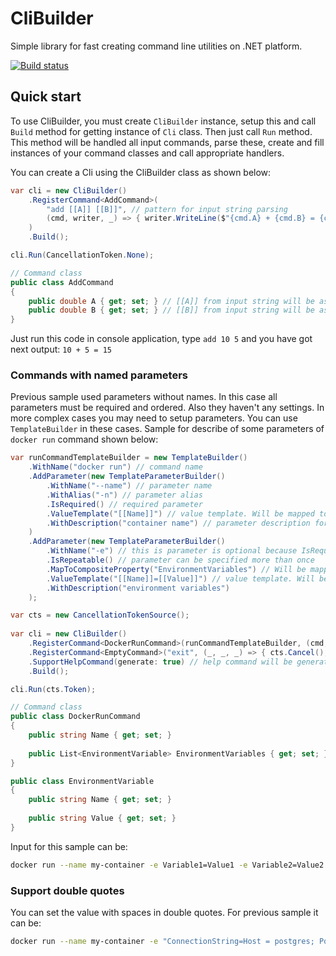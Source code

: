 # CliBuilder
Simple library for fast creating command line utilities on .NET platform.

[![Build status](https://github.com/nsinitsyn/CliBuilder/actions/workflows/dotnet.yml/badge.svg?branch=master)](https://github.com/nsinitsyn/CliBuilder/actions/workflows/dotnet.yml)

## Quick start

To use CliBuilder, you must create `CliBuilder` instance, setup this and call `Build` method for getting instance of `Cli` class. Then just call `Run` method. This method will be handled all input commands, parse these, create and fill instances of your command classes and call appropriate handlers.

You can create a Cli using the CliBuilder class as shown below:

<!-- snippet: quick-start -->
```cs
var cli = new CliBuilder()
    .RegisterCommand<AddCommand>(
        "add [[A]] [[B]]", // pattern for input string parsing
        (cmd, writer, _) => { writer.WriteLine($"{cmd.A} + {cmd.B} = {cmd.A + cmd.B}"); } // command handler
    )
    .Build();

cli.Run(CancellationToken.None);

// Command class
public class AddCommand
{
    public double A { get; set; } // [[A]] from input string will be assigned to A property
    public double B { get; set; } // [[B]] from input string will be assigned to B property
}
```
<!-- endSnippet -->

Just run this code in console application, type `add 10 5` and you have got next output: `10 + 5 = 15`

### Commands with named parameters

Previous sample used parameters without names. In this case all parameters must be required and ordered. Also they haven't any settings. In more complex cases you may need to setup parameters.
You can use `TemplateBuilder` in these cases. Sample for describe of some parameters of `docker run` command shown below:

<!-- snippet: quick-start-named-parameters -->
```cs
var runCommandTemplateBuilder = new TemplateBuilder()
    .WithName("docker run") // command name
    .AddParameter(new TemplateParameterBuilder()
        .WithName("--name") // parameter name
        .WithAlias("-n") // parameter alias
        .IsRequired() // required parameter
        .ValueTemplate("[[Name]]") // value template. Will be mapped to Name property of the command class
        .WithDescription("container name") // parameter description for help generation
    )
    .AddParameter(new TemplateParameterBuilder()
        .WithName("-e") // this is parameter is optional because IsRequired calling missing
        .IsRepeatable() // parameter can be specified more than once
        .MapToCompositeProperty("EnvironmentVariables") // Will be mapped to property EnvironmentVariables of the command class
        .ValueTemplate("[[Name]]=[[Value]]") // value template. Will be mapped to properties Name and Value of the property EnvironmentVariables class
        .WithDescription("environment variables")
    );

var cts = new CancellationTokenSource();
	
var cli = new CliBuilder()
    .RegisterCommand<DockerRunCommand>(runCommandTemplateBuilder, (cmd, _, _) => { /* cmd is instance of DockerRunCommand class */ }, "Run a command in a new container")
    .RegisterCommand<EmptyCommand>("exit", (_, _, _) => { cts.Cancel(); }) // exit command will stop input string waiting
    .SupportHelpCommand(generate: true) // help command will be generated
    .Build();

cli.Run(cts.Token);

// Command class
public class DockerRunCommand
{
    public string Name { get; set; }
    
    public List<EnvironmentVariable> EnvironmentVariables { get; set; }
}

public class EnvironmentVariable
{
    public string Name { get; set; }
    
    public string Value { get; set; }
}
```
<!-- endSnippet -->

Input for this sample can be:

```sh
docker run --name my-container -e Variable1=Value1 -e Variable2=Value2
```

### Support double quotes

You can set the value with spaces in double quotes. For previous sample it can be:

```sh
docker run --name my-container -e "ConnectionString=Host = postgres; Port=5432; Database = MyDB;"
```